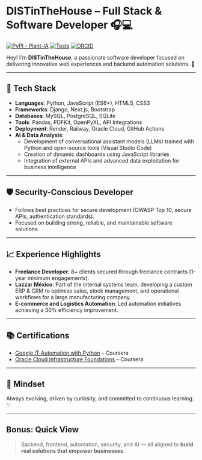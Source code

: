 # DISTinTheHouse – Full Stack & Software Developer 🎧💻

[![PyPI - Plant-IA](https://img.shields.io/pypi/v/plant-ia?label=Plant-IA)](https://pypi.org/project/plant-ia/)
[![Tests](https://github.com/DISTinTheHouse/plant-ia/actions/workflows/tests.yml/badge.svg)](https://github.com/DISTinTheHouse/plant-ia/actions)
[![ORCID](https://img.shields.io/badge/ORCID-0009--0008--3754--6927-brightgreen.svg)](https://orcid.org/0009-0008-3754-6927)

Hey! I'm **DISTinTheHouse**, a passionate software developer focused on delivering innovative web experiences and backend automation solutions. 🚀

---

## 🔧 Tech Stack
- **Languages**: Python, JavaScript (ES6+), HTML5, CSS3
- **Frameworks**: Django, Next.js, Bootstrap
- **Databases**: MySQL, PostgreSQL, SQLite
- **Tools**: Pandas, PDFKit, OpenPyXL, API Integrations
- **Deployment**: Render, Railway, Oracle Cloud, GitHub Actions
- **AI & Data Analysis**:  
  - Development of conversational assistant models (LLMs) trained with Python and open-source tools (Visual Studio Code)  
  - Creation of dynamic dashboards using JavaScript libraries  
  - Integration of external APIs and advanced data exploitation for business intelligence

---

## 🛡️ Security-Conscious Developer
- Follows best practices for secure development (OWASP Top 10, secure APIs, authentication standards).
- Focused on building strong, reliable, and maintainable software solutions.

---

## 📈 Experience Highlights
- **Freelance Developer**: 8+ clients secured through freelance contracts (1-year minimum engagements).
- **Lazzar México**: Part of the internal systems team, developing a custom ERP & CRM to optimize sales, stock management, and operational workflows for a large manufacturing company.
- **E-commerce and Logistics Automation**: Led automation initiatives achieving a 30% efficiency improvement.

---

## 📚 Certifications
- [Google IT Automation with Python](https://coursera.org/verify/C92KZ1M6YRXQ) – Coursera
- [Oracle Cloud Infrastructure Foundations](https://coursera.org/verify/WAZ4FEGGFDTV) – Coursera

---

## 🚀 Mindset
Always evolving, driven by curiosity, and committed to continuous learning. ✨

---

## Bonus: Quick View
> Backend, frontend, automation, security, and AI — all aligned to **build real solutions that empower businesses**.
